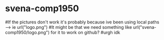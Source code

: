 # svena-comp1950
#If the pictures don't work it's probably because ive been using local paths --> ie url("logo.png")
#It might be that we need something like url("svena-comp1950/logo.png") for it to work on github?
#urgh idk
